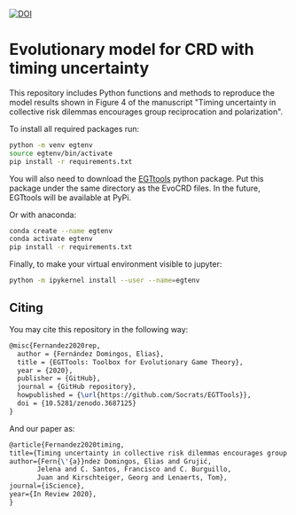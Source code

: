 [![DOI](https://zenodo.org/badge/298507243.svg)](https://zenodo.org/badge/latestdoi/298507243)

# Evolutionary model for CRD with timing uncertainty

This repository includes Python functions and methods to reproduce the model 
results shown in Figure 4 of the manuscript "Timing uncertainty in collective risk dilemmas 
encourages group reciprocation and polarization".

To install all required packages run:

```bash
python -m venv egtenv
source egtenv/bin/activate
pip install -r requirements.txt
```

You will also need to download the [EGTtools](https://github.com/Socrats/EGTTools) python package. 
Put this package under the same directory as the EvoCRD files. In the future, EGTtools will be
available at PyPi.

Or with anaconda:

```bash
conda create --name egtenv
conda activate egtenv
pip install -r requirements.txt
```

Finally, to make your virtual environment visible to jupyter:

```bash
python -m ipykernel install --user --name=egtenv
```

## Citing

You may cite this repository in the following way:

```latex
@misc{Fernandez2020rep,
  author = {Fernández Domingos, Elias},
  title = {EGTTools: Toolbox for Evolutionary Game Theory},
  year = {2020},
  publisher = {GitHub},
  journal = {GitHub repository},
  howpublished = {\url{https://github.com/Socrats/EGTTools}},
  doi = {10.5281/zenodo.3687125}
}
```

And our paper as:

```latex
@article{Fernandez2020timing,
title={Timing uncertainty in collective risk dilemmas encourages group reciprocation and polarisation},
author={Fern{\'{a}}ndez Domingos, Elias and Grujić, 
       Jelena and C. Santos, Francisco and C. Burguillo, 
       Juan and Kirschteiger, Georg and Lenaerts, Tom},
journal={iScience},
year={In Review 2020},
}
```
